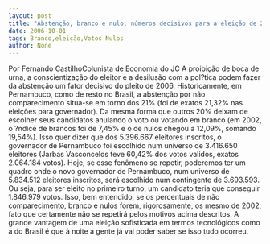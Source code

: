 ```yaml
---
layout: post
title: "Abstenção, branco e nulo, números decisivos para a eleição de 2006"
date: 2006-10-01
tags: Branco,eleição,Votos Nulos
author: None
---
```

Por Fernando CastilhoColunista de Economia do JC
A proibição de boca de urna, a conscientização do eleitor e a desilusão com a pol?tica podem fazer da abstenção um fator decisivo do pleito de 2006. 
Historicamente, em Pernambuco, como de resto no Brasil, a abstenção por não comparecimento situa-se em torno dos 21% (foi de exatos 21,32% nas eleições para governador).
Da mesma forma que outros 20% deixam de escolher seus candidatos anulando o voto ou votando em branco (em 2002, o ?ndice de brancos foi de 7,45% e o de nulos chegou a 12,09%, somando 19,54%). 
Isso quer dizer que dos 5.396.667 eleitores inscritos, o governador de Pernambuco foi escolhido num universo de 3.416.650 eleitores (Jarbas Vasconcelos teve 60,42% dos votos validos, exatos 2.064.184 votos). 
Hoje, se esse fenômeno se repetir, poderemos ter um quadro onde o novo governador de Pernambuco, num universo de 5.834.512 eleitores inscritos, será escolhido num contingente de 3.693.593. 
Ou seja, para ser eleito no primeiro turno, um candidato teria que conseguir 1.846.979 votos. Isso, bem entendido, se os percentuais de não comparecimento, branco e nulos forem, rigorosamente, os mesmo de 2002, fato que certamente não se repetirá pelos motivos acima descritos. 
A grande vantagem de uma eleição sofisticada em termos tecnológicos como a do Brasil é que à noite a gente já vai poder saber se isso tudo ocorreu. 
